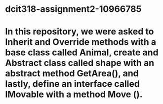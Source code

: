 # dcit318-assignment2-10966785
# In this repository, we were asked to Inherit and Override methods with a base class called Animal, create and Abstract class called shape with an abstract method GetArea(), and lastly, define an interface called IMovable with a method Move ().

